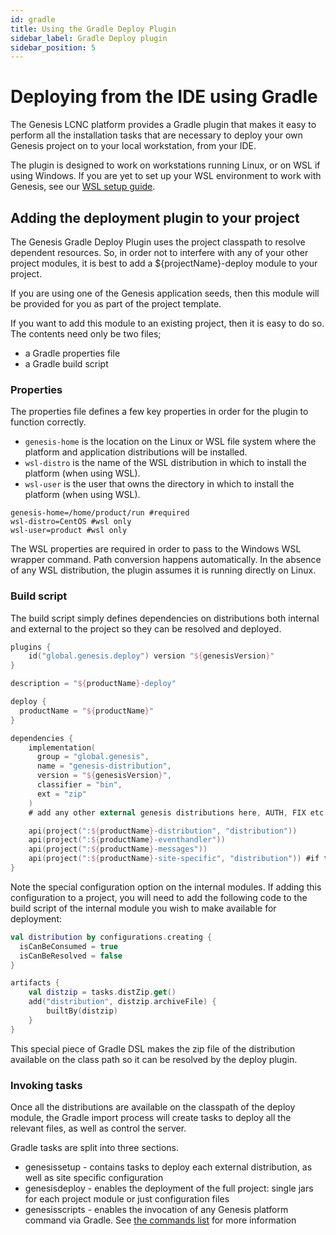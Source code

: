 ```yaml
---
id: gradle
title: Using the Gradle Deploy Plugin
sidebar_label: Gradle Deploy plugin
sidebar_position: 5
---
```

# Deploying from the IDE using Gradle
The Genesis LCNC platform provides a Gradle plugin that makes it easy to perform all the installation tasks that are necessary to deploy your own Genesis project on to your local workstation, from your IDE.

The plugin is designed to work on workstations running Linux, or on WSL if using Windows. If you are yet to set up your WSL environment to work with Genesis, see our [WSL setup guide](/getting-started/get-ready-to-develop/wsl-setup/).

## Adding the deployment plugin to your project
The Genesis Gradle Deploy Plugin uses the project classpath to resolve dependent resources. So, in order not to interfere with any of your other project modules, it is best to add a ${projectName}-deploy module to your project.

If you are using one of the Genesis application seeds, then this module will be provided for you as part of the project template. 

If you want to add this module to an existing project, then it is easy to do so. The contents need only be two files;

-  a Gradle properties file
-  a Gradle build script

### Properties
The properties file defines a few key properties in order for the plugin to function correctly.

- `genesis-home` is the location on the Linux or WSL file system where the platform and application distributions will be installed.
- `wsl-distro` is the name of the WSL distribution in which to install the platform (when using WSL).
- `wsl-user` is the user that owns the directory in which to install the platform (when using WSL).
```
genesis-home=/home/product/run #required
wsl-distro=CentOS #wsl only
wsl-user=product #wsl only
```

The WSL properties are required in order to pass to the Windows WSL wrapper command. Path conversion happens automatically. In the absence of any WSL distribution, the plugin assumes it is running directly on Linux.

### Build script
The build script simply defines dependencies on distributions both internal and external to the project so they can be resolved and deployed.
```kotlin
plugins {
    id("global.genesis.deploy") version "${genesisVersion}"
}

description = "${productName}-deploy"

deploy {
  productName = "${productName}"
}

dependencies {
    implementation(
      group = "global.genesis",
      name = "genesis-distribution",
      version = "${genesisVersion}",
      classifier = "bin",
      ext = "zip"
    )
	# add any other external genesis distributions here, AUTH, FIX etc.

    api(project(":${productName}-distribution", "distribution"))
    api(project(":${productName}-eventhandler"))
    api(project(":${productName}-messages"))
    api(project(":${productName}-site-specific", "distribution")) #if the project has a site-specific submodule
}
```
Note the special configuration option on the internal modules. If adding this configuration to a project, you will need to add the following code to the build script of the internal module you wish to make available for deployment:
```kotlin
val distribution by configurations.creating {
  isCanBeConsumed = true
  isCanBeResolved = false
}

artifacts {
    val distzip = tasks.distZip.get()
    add("distribution", distzip.archiveFile) {
        builtBy(distzip)
    }
}
```
This special piece of Gradle DSL makes the zip file of the distribution available on the class path so it can be resolved by the deploy plugin.

### Invoking tasks
Once all the distributions are available on the classpath of the deploy module, the Gradle import process will create tasks to deploy all the relevant files, as well as control the server.

Gradle tasks are split into three sections.

* genesissetup - contains tasks to deploy each external distribution, as well as site specific configuration
* genesisdeploy - enables the deployment of the full project: single jars for each project module or just configuration files
* genesisscripts - enables the invocation of any Genesis platform command via Gradle. See [the commands list](platform-tooling/commands/) for more information

